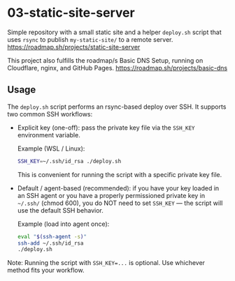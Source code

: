 ﻿# 03-static-site-server

Simple repository with a small static site and a helper `deploy.sh` script that uses `rsync` to publish `my-static-site/` to a remote server. <https://roadmap.sh/projects/static-site-server>

This project also fulfills the roadmap/s Basic DNS Setup, running on Cloudflare, nginx, and GitHub Pages. <https://roadmap.sh/projects/basic-dns>

## Usage

The `deploy.sh` script performs an rsync-based deploy over SSH. It supports two common SSH workflows:

- Explicit key (one-off): pass the private key file via the `SSH_KEY` environment variable.

  Example (WSL / Linux):

  ```bash
  SSH_KEY=~/.ssh/id_rsa ./deploy.sh
  ```

  This is convenient for running the script with a specific private key file.

- Default / agent-based (recommended): if you have your key loaded in an SSH agent or you have a properly permissioned private key in `~/.ssh/` (chmod 600), you do NOT need to set `SSH_KEY` — the script will use the default SSH behavior.

  Example (load into agent once):

  ```bash
  eval "$(ssh-agent -s)"
  ssh-add ~/.ssh/id_rsa
  ./deploy.sh
  ```

Note: Running the script with `SSH_KEY=...` is optional. Use whichever method fits your workflow.
